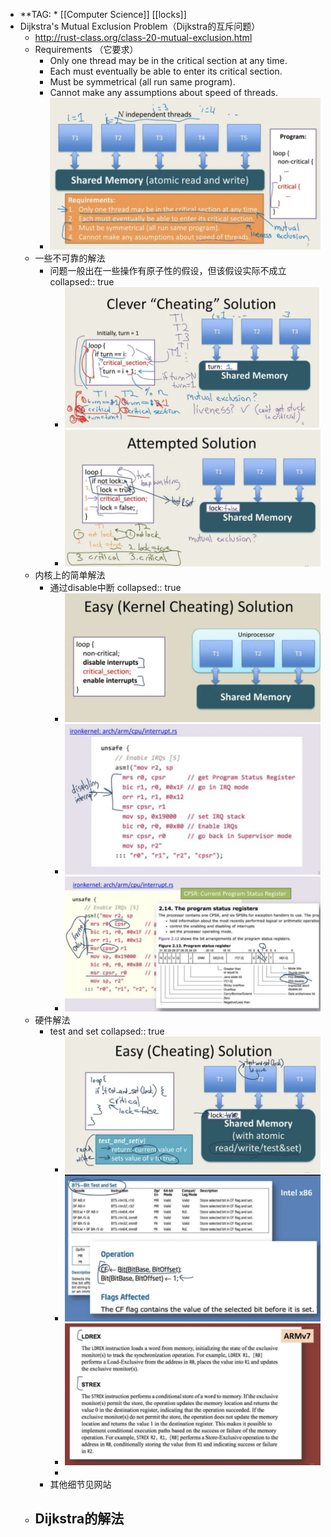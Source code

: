 - **TAG: * [[Computer Science]] [[locks]]
- Dijkstra's Mutual Exclusion Problem（Dijkstra的互斥问题）
	- http://rust-class.org/class-20-mutual-exclusion.html
	- Requirements （它要求）
		- Only one thread may be in the critical section at any time.
		- Each must eventually be able to enter its critical section.
		- Must be symmetrical (all run same program).
		- Cannot make any assumptions about speed of threads.
		- ![image.png](../assets/image_1670250795719_0.png)
	- 一些不可靠的解法
		- 问题一般出在一些操作有原子性的假设，但该假设实际不成立
		  collapsed:: true
			- ![image.png](../assets/image_1670251931583_0.png)
			- ![image.png](../assets/image_1670251946876_0.png)
	- 内核上的简单解法
		- 通过disable中断
		  collapsed:: true
			- ![image.png](../assets/image_1670252089089_0.png)
			- ![image.png](../assets/image_1670252096697_0.png)
			- ![image.png](../assets/image_1670252110389_0.png)
	- 硬件解法
		- test and set
		  collapsed:: true
			- ![image.png](../assets/image_1670252165743_0.png)
			- ![image.png](../assets/image_1670252183544_0.png)
			- ![image.png](../assets/image_1670252202100_0.png)
			-
		- 其他细节见网站
	- Dijkstra的解法
		-
